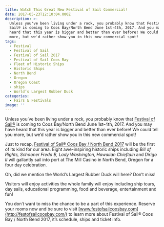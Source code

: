 ```yaml
---
title: Watch This Great New Festival of Sail Commercial!
date: 2017-05-23T12:10:04.000Z
description: >-
  Unless you've been living under a rock, you probably know that Festival of
  Sail® is coming to Coos Bay/North Bend June 1st-4th, 2017. And you may have
  heard that this year is bigger and better than ever before! We could tell you
  more, but we'd rather show you in this new commercial spot!
tags:
  - Festival
  - Festival of Sail
  - Festival of Sail 2017
  - Festival of Sail Coos Bay
  - Fleet of Historic Ships
  - Historic Ships
  - North Bend
  - Oregon
  - Oregon Coast
  - ships
  - World’s Largest Rubber Duck
categories:
  - Fairs & Festivals
image: ''
---
```

Unless you&#8217;ve been living under a rock, you probably know that [Festival of Sail®](http://festofsailcoosbay.com/) is coming to Coos Bay/North Bend June 1st-4th, 2017. And you may have heard that this year is bigger and better than ever before! We could tell you more, but we&#8217;d rather show you in this new commercial spot!



Just to recap, [Festival of Sail® Coos Bay / North Bend 2017](http://festofsailcoosbay.com/) will be the first of its kind for our area. Eight awe-inspiring historic ships including _Bill of Rights, Schooner Freda B, Lady Washington, Hawaiian Chieftain_ and _Dirigo II_ will gallantly sail into port at The Mill Casino in North Bend, Oregon for a four day celebration.

Oh, did we mention the World’s Largest Rubber Duck will here? Don&#8217;t miss!

Visitors will enjoy activities the whole family will enjoy including ship tours, day sails, educational programming, food and beverage, entertainment and fun!

You don’t want to miss the chance to be a part of this experience. Reserve your rooms now and be sure to visit [www.festofsailcoosbay.com](http://festofsailcoosbay.com/) to learn more about Festival of Sail® Coos Bay / North Bend 2017, it&#8217;s schedule, ships and ticket info.
